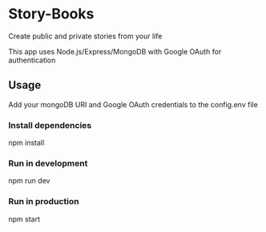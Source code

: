# Story-Books

Create public and private stories from your life

This app uses Node.js/Express/MongoDB with Google OAuth for authentication

## Usage
Add your mongoDB URI and Google OAuth credentials to the config.env file

### Install dependencies
npm install

### Run in development
npm run dev

### Run in production
npm start
